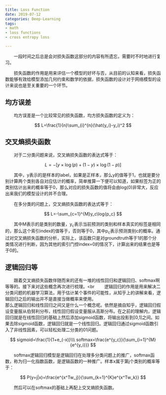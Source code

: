 ```yaml
---
title: Loss Function
date: 2019-07-12
categories: Deep-Learning
tags:
- math
- loss functions
- cross entropy loss

---
```


　　一段时间之后总是会对损失函数这部分的内容有所遗忘，需要时不时地进行复习。
<!-- more -->

　　损失函数的作用是用来评估一个模型的好坏与否，从目前的认知来看，损失函数能够有效给模型添加几何约束和数学的依据，损失函数的设计对于网络模型的设计来说也是至关重要的一个环节。

## 均方误差
　　均方误差是一个比较常见的损失函数，均方损失函数的定义为：

$$
L=\frac{1}{n}\sum_{i}^{n}(\hat{y_i}-y_i)^2
$$

## 交叉熵损失函数
　　对于二分类问题来说，交叉熵损失函数的表达式等于：

$$
L=-[y\times\log{(p)}+(1-y)\times\log{(1-p)}]
$$

　　其中，y表示的是样本的label，如果是正样本，那么y的值等于1，也就是要分别计算两个类别各自对应估计的概率，简单推算一下便可以知道，如果标签为正的类别估计出来的概率等于0，那么对应的损失函数的值将会由log(0)非常大，反应出来我们的模型设计的并不合理。

　　在多分类的问题上，交叉熵损失函数的表达式等于：

$$
L=-\sum_{c=1}^{M}y_c\log{p_c}
$$

　　其中M表示的是类别的数量，y<sub>c</sub>表示当前预测的类别和样本真实的标签是相同的，那么这个索引index的值等于，否则等于0，其中p<sub>c</sub>表示预测类别c的概率。通过对交叉熵损失函数的分析，实际上，该函数只是对groundtruth等于1的那个分类情况进行判断，因为其他的索引门控index=0的情况下，计算出来的结果也是等于0的。

## 逻辑回归等

　　跟着交叉熵损失函数伴随而来的还有一堆的线性回归和逻辑回归、softmax啊等等的。接下来对这些概念再次进行梳理。<br
　　逻辑回归的作用是用来解决二分类问题的机器学习算法，用于估计某个事件的可能性，从知乎上的讲解来看，逻辑回归之后的输出并不是直接当做概率来使用。<br>
那么逻辑回归和线性回归之间又是什么一个概念呢。依然是摘自知乎，逻辑回归假设变量服从伯努利分布，线性回归假设变量服从高斯分布。在之前的理解内，逻辑回归就是在线性回归的基础上然后添加sigmoid函数，将输出投影到[0,1]之间。如果去除sigmoid函数，逻辑回归就是一个线性回归。逻辑回归通过sigmoid函数引入了非线性因素，可以轻松处理二分类的01问题。

$$
sigmoid=\frac{1}{1+e_(-x)}\\\
softmax=\frac{e^{y_c}}{\sum_{i=1}^{M}{e^{y_i}}}
$$

　　softmax逻辑回归模型是逻辑回归在处理多分类问题上的推广，softmax函数，称为归一化指数函数，是逻辑函数的一种推广。样本x属于第j个类别的概率等于：

$$
P(y=j|x)=\frac{e^{x^Tw_j}}{\sum_{k=1}^{K}e^{x^Tw_k}}
$$

　　然后可以在softmax的基础上再配上交叉熵损失函数。